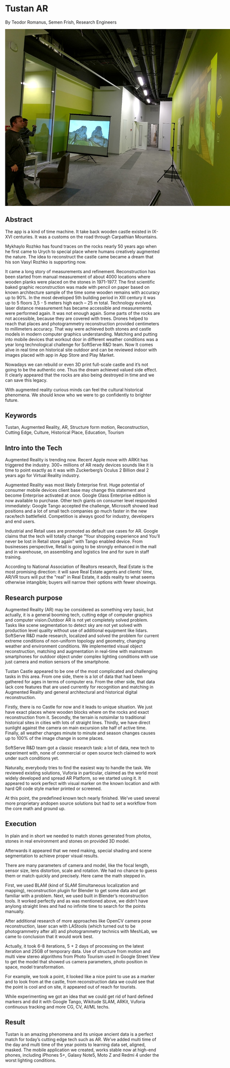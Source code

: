 # Tustan AR

By Teodor Romanus, Semen Frish, Research Engineers

<img src="./article-src/Tustan_AR_Matching_header.jpeg" style="max-width: 768px" alt="Long passage. Image with stones is projected on whitescreen. Man is pointing phone on the image. Screencast from the phone is showing on the wall. Screencast contains augmented castle. Another man is looking on the screencast.">

## Abstract

The app is a kind of time machine. It take back wooden castle existed in IX-XVI centuries. It was a customs on the road through Carpathian Mountains.

Mykhaylo Rozhko has found traces on the rocks nearly 50 years ago when he first came to Urych to special place where humans creatively augmented the nature. The idea to reconstruct the castle came became a  dream that his son Vasyl Rozhko is supporting now.

It came a long story of measurements and refinement. Reconstruction has been started from manual measurement of about 4000 locations where wooden planks were placed on the stones in 1971-1977. The first scientific baked graphic reconstruction was made with pencil on paper based on known architecture sample of the time some wooden remains with accuracy up to 90%. In the most developed 5th building period in XIII century it was up to 5 floors 3,5 - 5 meters high each – 25 m total. Technology evolved, laser distance measurement has became accessible and measurements were performed again. It was not enough again. Some parts of the rocks are not accessible, because they are covered with trees. Drones helped to reach that places and photogrammetry reconstruction provided centimeters to millimeters accuracy. That way were achieved both stones and castle models in modern computer graphics understanding. Matching and putting into mobile devices that workout door in different weather conditions was a year long technological challenge for SoftServe R&D team. Now It comes alive in real time on historical site outdoor and can be reviewed indoor with images placed with app in App Store and Play Market.

Nowadays we can rebuild or even 3D print full-scale castle and it’s not going to be the authentic one. Thus the dream achieved valued side effect. It clearly appeared that the rocks are also being destroyed in time and we can save this legacy.

With augmented reality curious minds can feel the cultural historical phenomena. We should know who we were to go confidently to brighter future.

## Keywords

 Tustan, Augmented Reality, AR, Structure form motion, Reconstruction, Cutting Edge, Culture, Historical Place, Education, Tourism

 ## Intro into the Tech
 
 Augmented Reality is trending now. Recent Apple move with ARKit has triggered the industry. 300+ millions of AR ready devices sounds like it is time to point exactly as it was with Zuckerberg’s Oculus 2 Billion deal 2 years ago for Virtual Reality industry.

 Augmented Reality was most likely Enterprise first. Huge potential of consumer mobile devices client base may change this statement and become Enterprise activated at once. Google Glass Enterprise edition is now available to purchase. Other tech giants on consumer level responded immediately: Google Tango accepted the challenge, Microsoft showed lead positions and a lot of small tech companies go much faster in the new race/tech battlefield. Competition is always good for industry, developers and end users.

 Industrial and Retail uses are promoted as default use cases for AR. Google claims that the tech will totally change “Your shopping experience and You’ll never be lost in Retail store again” with Tango enabled device. From businesses perspective, Retail is going to be strongly enhanced in the mall and in warehouse, on assembling and logistics line and for sure in staff training.

 According to National Association of Realtors research, Real Estate is the most promising direction: it will save Real Estate agents and clients’ time, AR/VR tours will put the "real" in Real Estate, it adds reality to what seems otherwise intangible; buyers will narrow their options with fewer showings.

 ## Research purpose 
 
 Augmented Reality (AR) may be considered as something very basic, but actually, it is a general booming tech, cutting edge of computer graphics and computer vision.Outdoor AR is not yet completely solved problem. Tasks like scene segmentation to detect sky are not yet solved with production level quality without use of additional equipment like lidars. SoftServe R&D made research, localized and solved the problem for current extreme conditions of non-uniform topology and geometry, changing weather and environment conditions. We implemented visual object reconstruction, matching and augmentation in real-time with mainstream smartphones for outdoor object under complex lighting conditions with use just camera and motion sensors of the smartphone.

 Tustan Castle appeared to be one of the most complicated and challenging tasks in this area. From one side, there is a lot of data that had been gathered for ages in terms of computer era. From the other side, that data lack core features that are used currently for recognition and matching in Augmented Reality and general architectural and historical digital reconstruction.

 Firstly, there is no Castle for now and it leads to unique situation. We just have exact places where wooden blocks where on the rocks and exact reconstruction from it. Secondly, the terrain is notsimilar to traditional historical sites in cities with lots of straight lines. Thirdly, we have direct sunlight against the camera on main excursion site half of active time. Finally, all weather changes minute to minute and season changes causes up to 100% of the image change in some places.

 SoftServe R&D team got a classic research task: a lot of data, new tech to experiment with, none of commercial or open source tech claimed to work under such conditions yet.

 Naturally, everybody tries to find the easiest way to handle the task. We reviewed existing solutions, Vuforia in particular, claimed as the world most widely developed and spread AR Platform, so we started using it. It appeared to work perfect with visual marker on the known location and with hard QR code style marker printed or screened.

 At this point, the predefined known tech nearly finished. We’ve used several more proprietary andopen source solutions but had to set a workflow from the core math and ground up.

 ## Execution 
 
 In plain and in short we needed to match stones generated from photos, stones in real environment and stones on provided 3D model.

 Afterwards it appeared that we need making, special shading and scene segmentation to achieve proper visual results.

 There are many parameters of camera and model, like the focal length, sensor size, lens distortion, scale and rotation. We had no chance to guess them or match quickly and precisely.  Here came the math stepped in.

 First, we used BLAM (kind of SLAM Simultaneous localization and mapping), reconstruction plugin for Blender to get some data and get familiar with a problem. Next, we used built in Blender’s reconstruction tools. It worked perfectly and as was mentioned above, we didn’t have anylong straight lines and had no infinite time to search for the points manually.

 After additional research of more approaches like OpenCV camera pose reconstruction, laser scan with LAStools (which turned out to be photogrammetry after all) and photogrammetry technics with MeshLab, we came to conclusion that it would work best.

 Actually, it took 6-8 iterations, 5 + 2 days of processing on the latest iteration and 25GB of temporary data. Use of structure from motion and multi view stereo algorithms from Photo Tourism used in Google Street View to get the model that showed us camera parameters, photo position in space, model transformation.

 For example, we took a point, it looked like a nice point to use as a marker and to look from at the castle, from reconstruction data we could see that the point is cool and on site, it appeared out of reach for tourists.

 While experimenting we got an idea that we could get rid of hard defined markers and did it with Google Tango, Wikitude SLAM, ARKit, Vuforia continuous tracking and more CG, CV, AI/ML techs.

 ## Result 
 
 Tustan is an amazing phenomena and its unique ancient data is a perfect match for today’s cutting edge tech such as AR. We’ve added multi time of the day and multi time of the year points to learning data set, aligned, masked. The mobile application we created, works stable now at high-end phones, including iPhones 5+, Galaxy Note5, Moto Z and Redmi 4 under the worst lighting conditions.